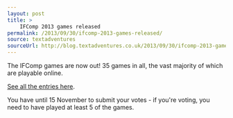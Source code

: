 ```yaml
---
layout: post
title: >
    IFComp 2013 games released
permalink: /2013/09/30/ifcomp-2013-games-released/
source: textadventures
sourceUrl: http://blog.textadventures.co.uk/2013/09/30/ifcomp-2013-games-released/
---
```

The IFComp games are now out! 35 games in all, the vast majority of which are playable online.

<a href="http://ifcomp.org/comp13/info.php">See all the entries here</a>.

You have until 15 November to submit your votes - if you're voting, you need to have played at least 5 of the games.